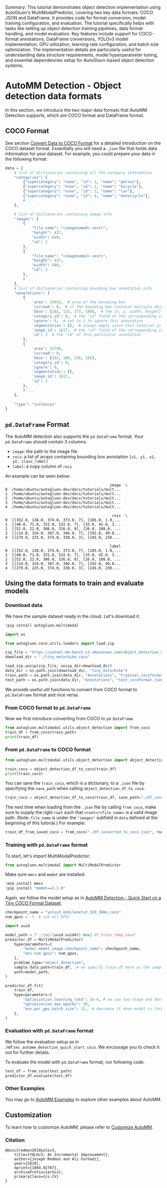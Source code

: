 Summary: This tutorial demonstrates object detection implementation using AutoGluon's MultiModalPredictor, covering two key data formats: COCO JSON and DataFrame. It provides code for format conversion, model training configuration, and evaluation. The tutorial specifically helps with tasks like setting up object detection training pipelines, data format handling, and model evaluation. Key features include support for COCO-format annotations, DataFrame conversions, YOLOv3 model implementation, GPU utilization, learning rate configuration, and batch size optimization. The implementation details are particularly useful for understanding data structure requirements, model hyperparameter tuning, and essential dependencies setup for AutoGluon-based object detection systems.

# AutoMM Detection - Object detection data formats

In this section, we introduce the two major data formats that AutoMM Detection supports, which are COCO format and DataFrame format.

## COCO Format
See section [Convert Data to COCO Format](convert_data_to_coco_format.ipynb) for a detailed introduction on the COCO dataset format. 
Essentially you will need a `.json` file that holds data information for your dataset. 
For example, you could prepare your data in the following format:

```python
data = {
    # list of dictionaries containing all the category information
    "categories": [
        {"supercategory": "none", "id": 1, "name": "person"},
        {"supercategory": "none", "id": 2, "name": "bicycle"},
        {"supercategory": "none", "id": 3, "name": "car"},
        {"supercategory": "none", "id": 4, "name": "motorcycle"},
        # ...
    ],

    # list of dictionaries containing image info
    "images": [
        {
            "file_name": "<imagename0>.<ext>",
            "height": 427,
            "width": 640,
            "id": 1
        },
        {
            "file_name": "<imagename2>.<ext>",
            "height": 427,
            "width": 640,
            "id": 2
        },
        # ...
    ],
    # list of dictionaries containing bounding box annotation info
    "annotations": [
        {
            'area': 33453,  # area of the bounding box
            'iscrowd': 0,  # if the bounding box contains multiple objects, usually this is 0 since we are dealing with single box -> single object 
            'bbox': [181, 133, 177, 189],  # the [x, y, width, height] format annotation of bounding box
            'category_id': 8,  # the "id" field of the corresponding category, not the "name" field
            'ignore': 0,  # set to 1 to ignore this annotation
            'segmentation': [],  # always empty since this tutorial is not for segmentation
            'image_id': 1617,  # the "id" field of the corresponding image
            'id': 1  # the "id" of this particular annotation
        },
        {
            'area': 25740, 
            'iscrowd': 0,
            'bbox': [192, 100, 156, 165],
            'category_id': 9,
            'ignore': 0,
            'segmentation': [],
            'image_id': 1617,
            'id': 2
        },
        # ...
    ],
    
    "type": "instances"
}
```


## `pd.DataFrame` Format
The AutoMM detection also supports the `pd.DataFrame` format. Your `pd.DataFrame` should contain 3 columns. 

- `image`: the path to the image file
- `rois`: a list of arrays containing bounding box annotation `[x1, y1, x2, y2, class_label]`
- `label`: a copy column of `rois`

An example can be seen below:
```
                                               image  \
0  /home/ubuntu/autogluon-dev/docs/tutorials/mult...   
1  /home/ubuntu/autogluon-dev/docs/tutorials/mult...   
2  /home/ubuntu/autogluon-dev/docs/tutorials/mult...   
3  /home/ubuntu/autogluon-dev/docs/tutorials/mult...   
4  /home/ubuntu/autogluon-dev/docs/tutorials/mult...   

                                                rois  \
0  [[352.0, 138.0, 374.0, 373.0, 7], [105.0, 1.0,...   
1  [[40.0, 71.0, 331.0, 332.0, 7], [33.0, 42.0, 3...   
2  [[52.0, 22.0, 306.0, 326.0, 8], [26.0, 108.0, ...   
3  [[114.0, 154.0, 367.0, 346.0, 7], [292.0, 49.0...   
4  [[279.0, 225.0, 374.0, 338.0, 3], [245.0, 230....   

                                               label  
0  [[352.0, 138.0, 374.0, 373.0, 7], [105.0, 1.0,...  
1  [[40.0, 71.0, 331.0, 332.0, 7], [33.0, 42.0, 3...  
2  [[52.0, 22.0, 306.0, 326.0, 8], [26.0, 108.0, ...  
3  [[114.0, 154.0, 367.0, 346.0, 7], [292.0, 49.0...  
4  [[279.0, 225.0, 374.0, 338.0, 3], [245.0, 230....  
```

## Using the data formats to train and evaluate models

### Download data
We have the sample dataset ready in the cloud. Let's download it:


```python
!pip install autogluon.multimodal

```


```python
import os

from autogluon.core.utils.loaders import load_zip

zip_file = "https://automl-mm-bench.s3.amazonaws.com/object_detection_dataset/tiny_motorbike_coco.zip"
download_dir = "./tiny_motorbike_coco"

load_zip.unzip(zip_file, unzip_dir=download_dir)
data_dir = os.path.join(download_dir, "tiny_motorbike")
train_path = os.path.join(data_dir, "Annotations", "trainval_cocoformat.json")
test_path = os.path.join(data_dir, "Annotations", "test_cocoformat.json")
```

We provide useful util functions to convert from COCO format to `pd.DataFrame` format and vice versa.

### From COCO format to `pd.DataFrame`
Now we first introduce converting from COCO to `pd.DataFrame`


```python
from autogluon.multimodal.utils.object_detection import from_coco
train_df = from_coco(train_path)
print(train_df)
```

### From `pd.DataFrame` to COCO format


```python
from autogluon.multimodal.utils.object_detection import object_detection_df_to_coco

train_coco = object_detection_df_to_coco(train_df)
print(train_coco)
```

You can save the `train_coco`, which is a dictionary, to a `.json` file by specifying the `save_path` when calling `object_detection_df_to_coco`.


```python
train_coco = object_detection_df_to_coco(train_df, save_path="./df_converted_to_coco.json")
```

The next time when loading from the `.json` file by calling `from_coco`, make sure to supply the right `root` such that `<root>/<file_name>` is a valid image path.
(Note: `file_name` is under the `"images"` subfield in `data` defined at the beginning of this tutorial.) For example:


```python
train_df_from_saved_coco = from_coco("./df_converted_to_coco.json", root="./")
```

### Training with `pd.DataFrame` format

To start, let's import MultiModalPredictor:


```python
from autogluon.multimodal import MultiModalPredictor
```

Make sure `mmcv` and `mmdet` are installed:


```python
!mim install mmcv
!pip install "mmdet==3.1.0"
```

Again, we follow the model setup as in [AutoMM Detection - Quick Start on a Tiny COCO Format Dataset](../quick_start/quick_start_coco.ipynb).


```python
checkpoint_name = "yolov3_mobilenetv2_320_300e_coco"
num_gpus = -1  # use all GPUs

import uuid

model_path = f"./tmp/{uuid.uuid4().hex}-df_train_temp_save"
predictor_df = MultiModalPredictor(
    hyperparameters={
        "model.mmdet_image.checkpoint_name": checkpoint_name,
        "env.num_gpus": num_gpus,
    },
    problem_type="object_detection",
    sample_data_path=train_df,  # we specify train_df here as the sample_data_path in order to get the num_classes
    path=model_path,
)

predictor_df.fit(
    train_df,
    hyperparameters={
        "optimization.learning_rate": 2e-4, # we use two stage and detection head has 100x lr
        "optimization.max_epochs": 30,
        "env.per_gpu_batch_size": 32,  # decrease it when model is large
    },
)
```

### Evaluation with `pd.DataFrame` format
We follow the evaluation setup as in :ref:`sec_automm_detection_quick_start_coco`. We encourage you to check it out for further details.   

To evaluate the model with `pd.DataFrame` format, run following code.


```python
test_df = from_coco(test_path)
predictor_df.evaluate(test_df)
```

### Other Examples

You may go to [AutoMM Examples](https://github.com/autogluon/autogluon/tree/master/examples/automm) to explore other examples about AutoMM.

## Customization
To learn how to customize AutoMM, please refer to [Customize AutoMM](../../advanced_topics/customization.ipynb).

### Citation
```
@misc{redmon2018yolov3,
    title={YOLOv3: An Incremental Improvement},
    author={Joseph Redmon and Ali Farhadi},
    year={2018},
    eprint={1804.02767},
    archivePrefix={arXiv},
    primaryClass={cs.CV}
}
```

